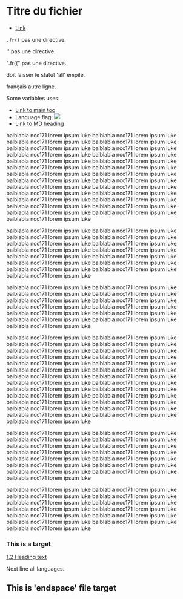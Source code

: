 # <a name="h1"></a>Titre du fichier

* [Link](endspace.fr.md#this-is-a-target)

`.fr((` pas une directive.

'' pas une directive.

".fr((" pas une directive.

doit laisser le statut 'all' empilé.

français
autre ligne.

Some variables uses:

* [Link to main toc]({main}#toc)
* Language flag: <img src="https://www.countryflags.io/fr/flat/64.png">
* [Link to MD heading](endspace.fr.md#this-is-a-target)

balblabla ncc171 lorem ipsum luke balblabla ncc171 lorem ipsum luke balblabla ncc171 lorem ipsum luke balblabla ncc171 lorem ipsum luke balblabla ncc171 lorem ipsum luke balblabla ncc171 lorem ipsum luke balblabla ncc171 lorem ipsum luke balblabla ncc171 lorem ipsum luke balblabla ncc171 lorem ipsum luke balblabla ncc171 lorem ipsum luke balblabla ncc171 lorem ipsum luke balblabla ncc171 lorem ipsum luke balblabla ncc171 lorem ipsum luke balblabla ncc171 lorem ipsum luke balblabla ncc171 lorem ipsum luke balblabla ncc171 lorem ipsum luke balblabla ncc171 lorem ipsum luke balblabla ncc171 lorem ipsum luke balblabla ncc171 lorem ipsum luke balblabla ncc171 lorem ipsum luke balblabla ncc171 lorem ipsum luke balblabla ncc171 lorem ipsum luke balblabla ncc171 lorem ipsum luke balblabla ncc171 lorem ipsum luke balblabla ncc171 lorem ipsum luke
balblabla ncc171 lorem ipsum luke balblabla ncc171 lorem ipsum luke

balblabla ncc171 lorem ipsum luke balblabla ncc171 lorem ipsum luke balblabla ncc171 lorem ipsum luke balblabla ncc171 lorem ipsum luke balblabla ncc171 lorem ipsum luke balblabla ncc171 lorem ipsum luke balblabla ncc171 lorem ipsum luke balblabla ncc171 lorem ipsum luke balblabla ncc171 lorem ipsum luke balblabla ncc171 lorem ipsum luke balblabla ncc171 lorem ipsum luke balblabla ncc171 lorem ipsum luke balblabla ncc171 lorem ipsum luke balblabla ncc171 lorem ipsum luke balblabla ncc171 lorem ipsum luke

balblabla ncc171 lorem ipsum luke balblabla ncc171 lorem ipsum luke balblabla ncc171 lorem ipsum luke balblabla ncc171 lorem ipsum luke balblabla ncc171 lorem ipsum luke balblabla ncc171 lorem ipsum luke balblabla ncc171 lorem ipsum luke balblabla ncc171 lorem ipsum luke balblabla ncc171 lorem ipsum luke balblabla ncc171 lorem ipsum luke balblabla ncc171 lorem ipsum luke balblabla ncc171 lorem ipsum luke balblabla ncc171 lorem ipsum luke

balblabla ncc171 lorem ipsum luke balblabla ncc171 lorem ipsum luke balblabla ncc171 lorem ipsum luke balblabla ncc171 lorem ipsum luke balblabla ncc171 lorem ipsum luke balblabla ncc171 lorem ipsum luke balblabla ncc171 lorem ipsum luke balblabla ncc171 lorem ipsum luke balblabla ncc171 lorem ipsum luke balblabla ncc171 lorem ipsum luke balblabla ncc171 lorem ipsum luke balblabla ncc171 lorem ipsum luke balblabla ncc171 lorem ipsum luke balblabla ncc171 lorem ipsum luke balblabla ncc171 lorem ipsum luke balblabla ncc171 lorem ipsum luke balblabla ncc171 lorem ipsum luke balblabla ncc171 lorem ipsum luke balblabla ncc171 lorem ipsum luke balblabla ncc171 lorem ipsum luke balblabla ncc171 lorem ipsum luke balblabla ncc171 lorem ipsum luke balblabla ncc171 lorem ipsum luke balblabla ncc171 lorem ipsum luke balblabla ncc171 lorem ipsum luke
balblabla ncc171 lorem ipsum luke balblabla ncc171 lorem ipsum luke

balblabla ncc171 lorem ipsum luke balblabla ncc171 lorem ipsum luke balblabla ncc171 lorem ipsum luke balblabla ncc171 lorem ipsum luke balblabla ncc171 lorem ipsum luke balblabla ncc171 lorem ipsum luke balblabla ncc171 lorem ipsum luke balblabla ncc171 lorem ipsum luke balblabla ncc171 lorem ipsum luke balblabla ncc171 lorem ipsum luke balblabla ncc171 lorem ipsum luke balblabla ncc171 lorem ipsum luke balblabla ncc171 lorem ipsum luke balblabla ncc171 lorem ipsum luke balblabla ncc171 lorem ipsum luke

balblabla ncc171 lorem ipsum luke balblabla ncc171 lorem ipsum luke balblabla ncc171 lorem ipsum luke balblabla ncc171 lorem ipsum luke balblabla ncc171 lorem ipsum luke balblabla ncc171 lorem ipsum luke balblabla ncc171 lorem ipsum luke balblabla ncc171 lorem ipsum luke balblabla ncc171 lorem ipsum luke balblabla ncc171 lorem ipsum luke balblabla ncc171 lorem ipsum luke balblabla ncc171 lorem ipsum luke balblabla ncc171 lorem ipsum luke

### <a name="h2"></a>This is a target

[1.2 Heading text](example.fr.md#h5)

Next line all languages.

## <a name="h3"></a>This is 'endspace' file target

